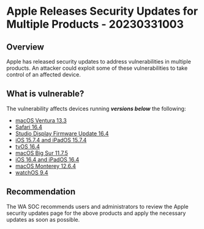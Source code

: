# Apple Releases Security Updates for Multiple Products - 20230331003

## Overview
Apple has released security updates to address vulnerabilities in multiple products. An attacker could exploit some of these vulnerabilities to take control of an affected device.

## What is vulnerable? 
The vulnerability affects devices running ***versions below*** the following:
* [macOS Ventura 13.3](https://support.apple.com/en-us/HT213670 "About the security content of macOS Ventura 13.3")
* [Safari 16.4](https://support.apple.com/en-us/HT213671 "About the security content of Safari 16.4")
* [Studio Display Firmware Update 16.4](https://support.apple.com/en-us/HT213672 "About the security content of Studio Display Firmware Update 16.4")
* [iOS 15.7.4 and iPadOS 15.7.4](https://support.apple.com/en-us/HT213673 "About the security content of iOS 15.7.4 and iPadOS 15.7.4")
* [tvOS 16.4](https://support.apple.com/en-us/HT213674 "About the security content of tvOS 16.4")
* [macOS Big Sur 11.7.5](https://support.apple.com/en-us/HT213675 "About the security content of macOS Big Sur 11.7.5")
* [iOS 16.4 and iPadOS 16.4](https://support.apple.com/en-us/HT213676 "About the security content of iOS 16.4 and iPadOS 16.4")
* [macOS Monterey 12.6.4](https://support.apple.com/en-us/HT213677 "About the security content of macOS Monterey 12.6.4")
* [watchOS 9.4](https://support.apple.com/en-us/HT213678 "About the security content of watchOS 9.4")

## Recommendation
The WA SOC recommends users and administrators to review the Apple security updates page for the above products and apply the necessary updates as soon as possible.